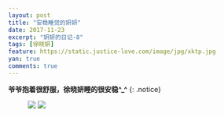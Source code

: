 ```yaml
---
layout: post
title: "安稳睡觉的妍妍"
date: 2017-11-23
excerpt: "妍妍的日记-8"
tags: [徐晓妍]
feature: https://static.justice-love.com/image/jpg/xktp.jpg
yan: true
comments: true
---
```


**爷爷抱着很舒服，徐晓妍睡的很安稳^_^**
{: .notice}
<figure>
    <a href="{{ site.staticUrl }}/yanyan/image/IMG_1763.JPG"><img src="{{ site.staticUrl }}/yanyan/image/IMG_1763.JPG" /></a>
	<a href="{{ site.staticUrl }}/yanyan/image/IMG_1764.JPG"><img src="{{ site.staticUrl }}/yanyan/image/IMG_1764.JPG" /></a>
</figure>